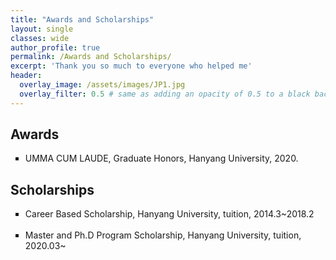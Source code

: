 ```yaml
---
title: "Awards and Scholarships"
layout: single
classes: wide
author_profile: true
permalink: /Awards and Scholarships/
excerpt: 'Thank you so much to everyone who helped me'
header:
  overlay_image: /assets/images/JP1.jpg
  overlay_filter: 0.5 # same as adding an opacity of 0.5 to a black background
---
```


## Awards

<ul type="square">
<li>UMMA CUM LAUDE, Graduate Honors, Hanyang University, 2020.</li>
</ul>


## Scholarships

<ul type="square">
<li>Career Based Scholarship, Hanyang University, tuition, 2014.3~2018.2</li>
<br>
<li>Master and Ph.D Program Scholarship, Hanyang University, tuition, 2020.03~</li>
</ul>